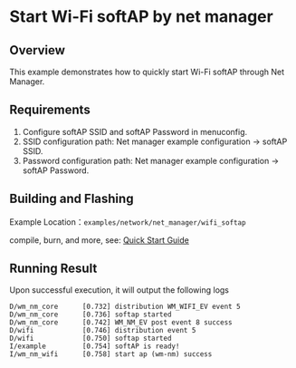 # Start Wi-Fi softAP by net manager

## Overview
This example demonstrates how to quickly start Wi-Fi softAP through Net Manager.

## Requirements
1. Configure softAP SSID and softAP Password in menuconfig.
2. SSID configuration path: Net manager example configuration -> softAP SSID.
3. Password configuration path: Net manager example configuration -> softAP Password.

## Building and Flashing

Example Location：`examples/network/net_manager/wifi_softap`

compile, burn, and more, see: [Quick Start Guide](https://doc.winnermicro.net/w800/en/2.2-beta.2/get_started/index.html)

## Running Result

Upon successful execution, it will output the following logs

```
D/wm_nm_core      [0.732] distribution WM_WIFI_EV event 5
D/wm_nm_core      [0.736] softap started
D/wm_nm_core      [0.742] WM_NM_EV post event 8 success
D/wifi            [0.746] distribution event 5
D/wifi            [0.750] softap started
I/example         [0.754] softAP is ready!
I/wm_nm_wifi      [0.758] start ap (wm-nm) success
```
